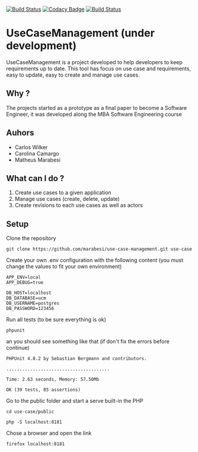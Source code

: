 [![Build Status](https://status.continuousphp.com/git-hub/marabesi/use-case-management?token=53dd4925-c14d-4eba-ad1e-c1c3af3a768e)](https://continuousphp.com/git-hub/marabesi/use-case-management)
[![Codacy Badge](https://api.codacy.com/project/badge/Grade/f7ac33340a58440d83d4b991d04cd1f9)](https://www.codacy.com/app/matheus-marabesi/use-case-management?utm_source=github.com&amp;utm_medium=referral&amp;utm_content=marabesi/use-case-management&amp;utm_campaign=Badge_Grade)
[![Build Status](https://travis-ci.org/marabesi/use-case-management.svg?branch=master)](https://travis-ci.org/marabesi/use-case-management)

# UseCaseManagement (under development)

UseCaseManagement is a project developed to help developers to keep requirements up to date. 
This tool has focus on use case and requirements, easy to update, easy to create and manage use cases.

## Why ?

The projects started as a prototype as a final paper to become a Software Engineer, 
it was developed along the MBA Software Engineering course

## Auhors

* Carlos Wilker
* Carolina Camargo
* Matheus Marabesi

## What can I do ?

1. Create use cases to a given application
2. Manage use cases (create, delete, update)
3. Create revisions to each use cases as well as actors

## Setup

Clone the repository

```
git clone https://github.com/marabesi/use-case-management.git use-case
```

Create your own .env configuration with the following content (you must change the values to fit your own environment)

```
APP_ENV=local
APP_DEBUG=true

DB_HOST=localhost
DB_DATABASE=ucm
DB_USERNAME=postgres
DB_PASSWORD=123456
```

Run all tests (to be sure everything is ok)

```
phpunit
```

an you should see something like that (if don't fix the errors before continue)

```
PHPUnit 4.8.2 by Sebastian Bergmann and contributors.

.......................................

Time: 2.63 seconds, Memory: 57.50Mb

OK (39 tests, 85 assertions)
```

Go to the public folder and start a serve built-in the PHP

```
cd use-case/public

php -S localhost:8181
```

Chose a browser and open the link

```
firefox localhost:8181
```
